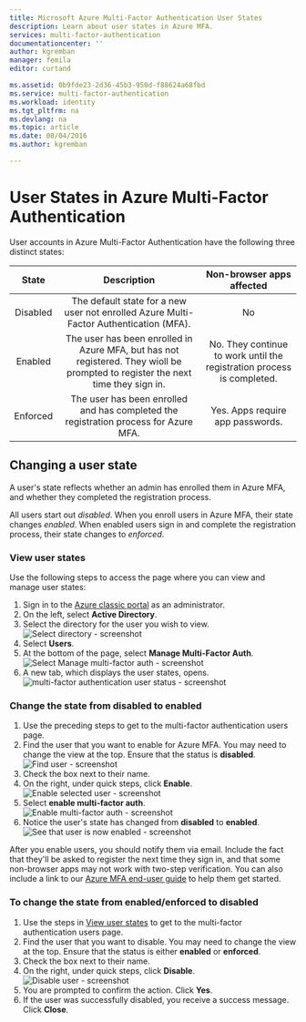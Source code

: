 ```yaml
---
title: Microsoft Azure Multi-Factor Authentication User States
description: Learn about user states in Azure MFA.
services: multi-factor-authentication
documentationcenter: ''
author: kgremban
manager: femila
editor: curtand

ms.assetid: 0b9fde23-2d36-45b3-950d-f88624a68fbd
ms.service: multi-factor-authentication
ms.workload: identity
ms.tgt_pltfrm: na
ms.devlang: na
ms.topic: article
ms.date: 08/04/2016
ms.author: kgremban

---
```

# User States in Azure Multi-Factor Authentication
User accounts in Azure Multi-Factor Authentication have the following three distinct states:

| State | Description | Non-browser apps affected | 
|:---:|:---:|:---:|
| Disabled |The default state for a new user not enrolled Azure Multi-Factor Authentication (MFA). |No |
| Enabled |The user has been enrolled in Azure MFA, but has not registered. They wioll be prompted to register the next time they sign in. |No.  They continue to work until the registration process is completed. |
| Enforced |The user has been enrolled and has completed the registration process for Azure MFA. |Yes.  Apps require app passwords. |

## Changing a user state
A user's state reflects whether an admin has enrolled them in Azure MFA, and whether they completed the registration process.

All users start out *disabled*. When you enroll users in Azure MFA, their state changes *enabled*. When enabled users sign in and complete the registration process, their state changes to *enforced*.  

### View user states

Use the following steps to access the page where you can view and manage user states:

1. Sign in to the [Azure classic portal](https://manage.windowsazure.com) as an administrator.
2. On the left, select **Active Directory**.
3. Select the directory for the user you wish to view.
   ![Select directory - screenshot](./media/multi-factor-authentication-get-started-cloud/directory1.png)
4. Select **Users**.
5. At the bottom of the page, select **Manage Multi-Factor Auth**. 
   ![Select Manage multi-factor auth - screenshot](./media/multi-factor-authentication-get-started-cloud/manage1.png)
6. A new tab, which displays the user states, opens.
   ![multi-factor authentication user status - screenshot](./media/multi-factor-authentication-get-started-user-states/userstate1.png)

### Change the state from disabled to enabled

1. Use the preceding steps to get to the multi-factor authentication users page. 
2. Find the user that you want to enable for Azure MFA. You may need to change the view at the top. Ensure that the status is **disabled**.
   ![Find user - screenshot](./media/multi-factor-authentication-get-started-cloud/enable1.png)
3. Check the box next to their name.
4. On the right, under quick steps, click **Enable**.
   ![Enable selected user - screenshot](./media/multi-factor-authentication-get-started-cloud/user1.png)
5. Select **enable multi-factor auth**.
   ![Enable multi-factor auth - screenshot](./media/multi-factor-authentication-get-started-cloud/enable2.png)
6. Notice the user's state has changed from **disabled** to **enabled**.
   ![See that user is now enabled - screenshot](./media/multi-factor-authentication-get-started-cloud/user.png)

After you enable users, you should notify them via email. Include the fact that they'll be asked to register the next time they sign in, and that some non-browser apps may not work with two-step verification. You can also include a link to our [Azure MFA end-user guide](./end-user/multi-factor-authentication-end-user.md) to help them get started. 

### To change the state from enabled/enforced to disabled

1. Use the steps in [View user states](#view-user-states) to get to the multi-factor authentication users page.
6. Find the user that you want to disable. You may need to change the view at the top. Ensure that the status is either **enabled** or **enforced**.
7. Check the box next to their name.
8. On the right, under quick steps, click **Disable**.
   ![Disable user - screenshot](./media/multi-factor-authentication-get-started-user-states/userstate2.png)
9. You are prompted to confirm the action. Click **Yes**.
10. If the user was successfully disabled, you receive a success message. Click **Close**.

